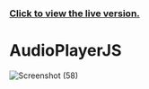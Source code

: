 ### [Click to view the live version.](https://www.jvsdo.com/projects/AudioPlayerJS-main/)
# AudioPlayerJS
![Screenshot (58)](https://user-images.githubusercontent.com/46056798/224447038-8778e18a-15d0-4ca9-8dfc-4fd8fad9c45d.png)
